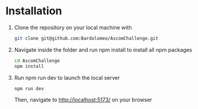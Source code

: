 <h1>Installation</h1>
<ol>
  <li>
    <p>Clone the repository on your local machine with<br/></p>

  ```bash
  git clone git@github.com:Bardolomeo/AscomChallenge.git
  ```
  </li>
  <li>
    <p>Navigate inside the folder and run npm install to install all npm packages<br/></p>
      
   ```bash
   cd AscomChallenge
   npm install
   ```
  </li>
  <li>
    <p>Run npm run dev to launch the local server<br/></p>
      
  ```bash
  npm run dev
  ```

  <p>Then, navigate to <a href='http://localhost:5173/'>http://localhost:5173/</a> on your browser</p>
  </li>
</ol>

